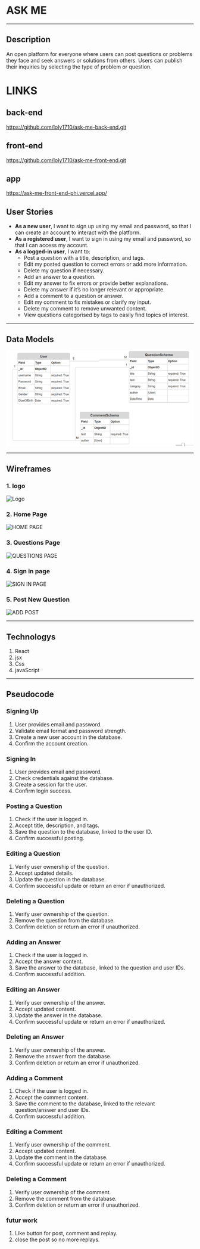 # ASK ME
---
## Description

An open platform for everyone where users can post questions or problems they face and seek answers or solutions from others. Users can publish their inquiries by selecting the type of problem or question.

# LINKS
## back-end
https://github.com/loly1710/ask-me-back-end.git

## front-end
https://github.com/loly1710/ask-me-front-end.git

## app
https://ask-me-front-end-phi.vercel.app/

## User Stories
- **As a new user**, I want to sign up using my email and password, so that I can create an account to interact with the platform.
- **As a registered user**, I want to sign in using my email and password, so that I can access my account.
- **As a logged-in user**, I want to:
  - Post a question with a title, description, and tags.
  - Edit my posted question to correct errors or add more information.
  - Delete my question if necessary.
  - Add an answer to a question.
  - Edit my answer to fix errors or provide better explanations.
  - Delete my answer if it’s no longer relevant or appropriate.
  - Add a comment to a question or answer.
  - Edit my comment to fix mistakes or clarify my input.
  - Delete my comment to remove unwanted content.
  - View questions categorised by tags to easily find topics of interest.

---

## Data Models
![ERD](assests/ERD.PNG)

---

## Wireframes
### 1. logo 
![Logo](https://github.com/user-attachments/assets/8dd76308-f2d1-40e7-adea-2f8f3ba418e2)



### 2. Home Page
![HOME PAGE](https://github.com/user-attachments/assets/4f4b02bf-6fda-41ac-93e4-334a0422191b)



### 3. Questions Page

![QUESTIONS PAGE](https://github.com/user-attachments/assets/0caf5607-659e-4d9c-aa0e-67a04b893b65)



### 4. Sign in page

![SIGN IN PAGE](https://github.com/user-attachments/assets/85c0812b-eb4d-43b2-8ad5-79476857dea9)


### 5. Post New Question
![ADD POST](https://github.com/user-attachments/assets/3c635e3f-3ad2-43e0-8de2-5a7ed8c31b8d)



---
## Technologys
1. React
2. jsx
3. Css
4. javaScript

---
## Pseudocode

### Signing Up
1. User provides email and password.
2. Validate email format and password strength.
3. Create a new user account in the database.
4. Confirm the account creation.

### Signing In
1. User provides email and password.
2. Check credentials against the database.
3. Create a session for the user.
4. Confirm login success.

### Posting a Question
1. Check if the user is logged in.
2. Accept title, description, and tags.
3. Save the question to the database, linked to the user ID.
4. Confirm successful posting.

### Editing a Question
1. Verify user ownership of the question.
2. Accept updated details.
3. Update the question in the database.
4. Confirm successful update or return an error if unauthorized.

### Deleting a Question
1. Verify user ownership of the question.
2. Remove the question from the database.
3. Confirm deletion or return an error if unauthorized.

### Adding an Answer
1. Check if the user is logged in.
2. Accept the answer content.
3. Save the answer to the database, linked to the question and user IDs.
4. Confirm successful addition.

### Editing an Answer
1. Verify user ownership of the answer.
2. Accept updated content.
3. Update the answer in the database.
4. Confirm successful update or return an error if unauthorized.

### Deleting an Answer
1. Verify user ownership of the answer.
2. Remove the answer from the database.
3. Confirm deletion or return an error if unauthorized.

### Adding a Comment
1. Check if the user is logged in.
2. Accept the comment content.
3. Save the comment to the database, linked to the relevant question/answer and user IDs.
4. Confirm successful addition.

### Editing a Comment
1. Verify user ownership of the comment.
2. Accept updated content.
3. Update the comment in the database.
4. Confirm successful update or return an error if unauthorized.

### Deleting a Comment
1. Verify user ownership of the comment.
2. Remove the comment from the database.
3. Confirm deletion or return an error if unauthorized.



### futur work 
1. Like button for post, comment and replay.
2. close the post so no more replays.
